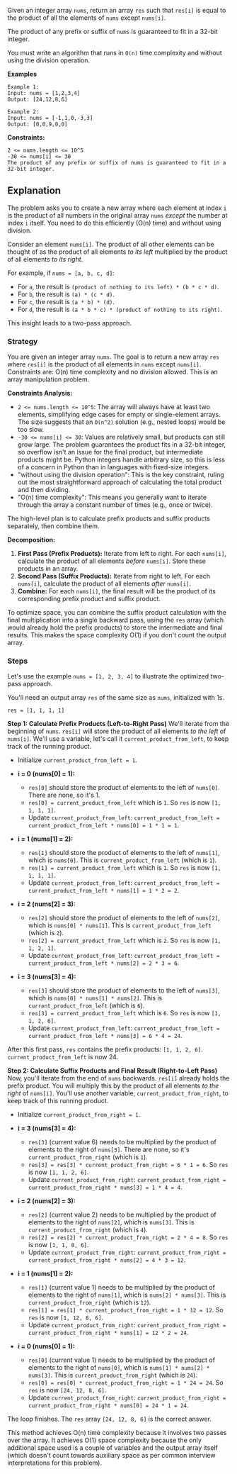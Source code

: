 Given an integer array `nums`, return an array `res` such that `res[i]` is equal to the product of all the elements of `nums` except `nums[i]`.

The product of any prefix or suffix of `nums` is guaranteed to fit in a 32-bit integer.

You must write an algorithm that runs in `O(n)` time complexity and without using the division operation.

**Examples**
```text
Example 1:
Input: nums = [1,2,3,4]
Output: [24,12,8,6]

Example 2:
Input: nums = [-1,1,0,-3,3]
Output: [0,0,9,0,0]
```

**Constraints:**
```text
2 <= nums.length <= 10^5
-30 <= nums[i] <= 30
The product of any prefix or suffix of nums is guaranteed to fit in a 32-bit integer.
```


## Explanation
The problem asks you to create a new array where each element at index `i` is the product of all numbers in the original array `nums` *except* the number at index `i` itself. You need to do this efficiently (O(n) time) and without using division.

Consider an element `nums[i]`. The product of all other elements can be thought of as the product of all elements *to its left* multiplied by the product of all elements *to its right*.

For example, if `nums = [a, b, c, d]`:
* For `a`, the result is `(product of nothing to its left) * (b * c * d)`.
* For `b`, the result is `(a) * (c * d)`.
* For `c`, the result is `(a * b) * (d)`.
* For `d`, the result is `(a * b * c) * (product of nothing to its right)`.

This insight leads to a two-pass approach.

### Strategy
You are given an integer array `nums`.
The goal is to return a new array `res` where `res[i]` is the product of all elements in `nums` except `nums[i]`.
Constraints are: O(n) time complexity and no division allowed.
This is an array manipulation problem.

**Constraints Analysis:**
* `2 <= nums.length <= 10^5`: The array will always have at least two elements, simplifying edge cases for empty or single-element arrays. The size suggests that an `O(n^2)` solution (e.g., nested loops) would be too slow.
* `-30 <= nums[i] <= 30`: Values are relatively small, but products can still grow large. The problem guarantees the product fits in a 32-bit integer, so overflow isn't an issue for the final product, but intermediate products might be. Python integers handle arbitrary size, so this is less of a concern in Python than in languages with fixed-size integers.
* "without using the division operation": This is the key constraint, ruling out the most straightforward approach of calculating the total product and then dividing.
* "O(n) time complexity": This means you generally want to iterate through the array a constant number of times (e.g., once or twice).

The high-level plan is to calculate prefix products and suffix products separately, then combine them.

**Decomposition:**
1.  **First Pass (Prefix Products):** Iterate from left to right. For each `nums[i]`, calculate the product of all elements *before* `nums[i]`. Store these products in an array.
2.  **Second Pass (Suffix Products):** Iterate from right to left. For each `nums[i]`, calculate the product of all elements *after* `nums[i]`.
3.  **Combine:** For each `nums[i]`, the final result will be the product of its corresponding prefix product and suffix product.

To optimize space, you can combine the suffix product calculation with the final multiplication into a single backward pass, using the `res` array (which would already hold the prefix products) to store the intermediate and final results. This makes the space complexity O(1) if you don't count the output array.

### Steps
Let's use the example `nums = [1, 2, 3, 4]` to illustrate the optimized two-pass approach.

You'll need an output array `res` of the same size as `nums`, initialized with 1s.

`res = [1, 1, 1, 1]`

**Step 1: Calculate Prefix Products (Left-to-Right Pass)**
We'll iterate from the beginning of `nums`. `res[i]` will store the product of all elements *to the left* of `nums[i]`. We'll use a variable, let's call it `current_product_from_left`, to keep track of the running product.

* Initialize `current_product_from_left = 1`.

* **i = 0 (nums[0] = 1):**
    * `res[0]` should store the product of elements to the left of `nums[0]`. There are none, so it's 1.
    * `res[0] = current_product_from_left` which is `1`. So `res` is now `[1, 1, 1, 1]`.
    * Update `current_product_from_left`: `current_product_from_left = current_product_from_left * nums[0] = 1 * 1 = 1`.

* **i = 1 (nums[1] = 2):**
    * `res[1]` should store the product of elements to the left of `nums[1]`, which is `nums[0]`. This is `current_product_from_left` (which is `1`).
    * `res[1] = current_product_from_left` which is `1`. So `res` is now `[1, 1, 1, 1]`.
    * Update `current_product_from_left`: `current_product_from_left = current_product_from_left * nums[1] = 1 * 2 = 2`.

* **i = 2 (nums[2] = 3):**
    * `res[2]` should store the product of elements to the left of `nums[2]`, which is `nums[0] * nums[1]`. This is `current_product_from_left` (which is `2`).
    * `res[2] = current_product_from_left` which is `2`. So `res` is now `[1, 1, 2, 1]`.
    * Update `current_product_from_left`: `current_product_from_left = current_product_from_left * nums[2] = 2 * 3 = 6`.

* **i = 3 (nums[3] = 4):**
    * `res[3]` should store the product of elements to the left of `nums[3]`, which is `nums[0] * nums[1] * nums[2]`. This is `current_product_from_left` (which is `6`).
    * `res[3] = current_product_from_left` which is `6`. So `res` is now `[1, 1, 2, 6]`.
    * Update `current_product_from_left`: `current_product_from_left = current_product_from_left * nums[3] = 6 * 4 = 24`.

After this first pass, `res` contains the prefix products: `[1, 1, 2, 6]`.
`current_product_from_left` is now 24.

**Step 2: Calculate Suffix Products and Final Result (Right-to-Left Pass)**
Now, you'll iterate from the end of `nums` backwards. `res[i]` already holds the prefix product. You will multiply this by the product of all elements *to the right* of `nums[i]`. You'll use another variable, `current_product_from_right`, to keep track of this running product.

* Initialize `current_product_from_right = 1`.

* **i = 3 (nums[3] = 4):**
    * `res[3]` (current value 6) needs to be multiplied by the product of elements to the right of `nums[3]`. There are none, so it's `current_product_from_right` (which is `1`).
    * `res[3] = res[3] * current_product_from_right = 6 * 1 = 6`. So `res` is now `[1, 1, 2, 6]`.
    * Update `current_product_from_right`: `current_product_from_right = current_product_from_right * nums[3] = 1 * 4 = 4`.

* **i = 2 (nums[2] = 3):**
    * `res[2]` (current value 2) needs to be multiplied by the product of elements to the right of `nums[2]`, which is `nums[3]`. This is `current_product_from_right` (which is `4`).
    * `res[2] = res[2] * current_product_from_right = 2 * 4 = 8`. So `res` is now `[1, 1, 8, 6]`.
    * Update `current_product_from_right`: `current_product_from_right = current_product_from_right * nums[2] = 4 * 3 = 12`.

* **i = 1 (nums[1] = 2):**
    * `res[1]` (current value 1) needs to be multiplied by the product of elements to the right of `nums[1]`, which is `nums[2] * nums[3]`. This is `current_product_from_right` (which is `12`).
    * `res[1] = res[1] * current_product_from_right = 1 * 12 = 12`. So `res` is now `[1, 12, 8, 6]`.
    * Update `current_product_from_right`: `current_product_from_right = current_product_from_right * nums[1] = 12 * 2 = 24`.

* **i = 0 (nums[0] = 1):**
    * `res[0]` (current value 1) needs to be multiplied by the product of elements to the right of `nums[0]`, which is `nums[1] * nums[2] * nums[3]`. This is `current_product_from_right` (which is `24`).
    * `res[0] = res[0] * current_product_from_right = 1 * 24 = 24`. So `res` is now `[24, 12, 8, 6]`.
    * Update `current_product_from_right`: `current_product_from_right = current_product_from_right * nums[0] = 24 * 1 = 24`.

The loop finishes. The `res` array `[24, 12, 8, 6]` is the correct answer.

This method achieves O(n) time complexity because it involves two passes over the array. It achieves O(1) space complexity because the only additional space used is a couple of variables and the output array itself (which doesn't count towards auxiliary space as per common interview interpretations for this problem).
